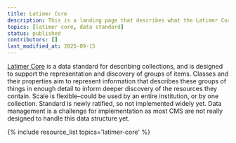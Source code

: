 ```yaml
---
title: Latimer Core
description: This is a landing page that describes what the Latimer Core data standard is and why it is important in the context of paleo data. You can dive deeper via the links to related resources aggregated here.
topics: [latimer core, data standard]
status: published
contributors: []
last_modified_at: 2025-09-15
---
```


[Latimer Core](https://ltc.tdwg.org) is a data standard for describing collections, and is designed to support the representation and discovery of groups of items. Classes and their properties aim to represent information that describes these groups of things in enough detail to inform deeper discovery of the resources they contain. Scale is flexible–could be used by an entire institution, or by one collection. Standard is newly ratified, so not implemented widely yet. Data management is a challenge for implementation as most CMS are not really designed to handle this data structure yet.

{% include resource_list topics='latimer-core' %}
